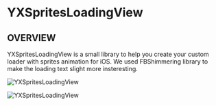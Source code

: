 YXSpritesLoadingView
====================

## OVERVIEW
YXSpritesLoadingView is a small library to help you create your custom loader with sprites animation for iOS. We used FBShimmering library to make the loading text slight more insteresting.

![YXSpritesLoadingView](http://yin-xu.com/blog/wp-content/uploads/2014/05/YXSpritesLoadingView_1-e1400096078724.png)
     
![YXSpritesLoadingView](http://yin-xu.com/blog/wp-content/uploads/2014/05/YXSpritesLoadingView_2-e1400096058717.png)
